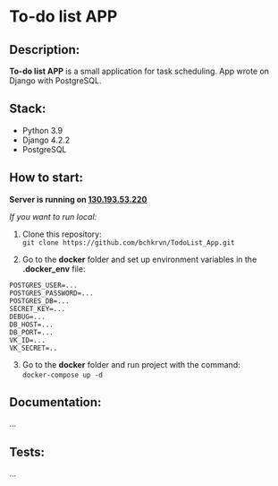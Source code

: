 # To-do list APP

## Description:
**To-do list APP** is a small application for task scheduling. 
App wrote on Django with PostgreSQL.

## Stack:
* Python 3.9
* Django 4.2.2
* PostgreSQL

## How to start:
**Server is running on [130.193.53.220]()**

*If you want to run local:*
1) Clone this repository:    
`git clone https://github.com/bchkrvn/TodoList_App.git`

2) Go to the **docker** folder and set up environment variables in the **.docker_env** file:  
```
POSTGRES_USER=...
POSTGRES_PASSWORD=...
POSTGRES_DB=...
SECRET_KEY=...
DEBUG=...
DB_HOST=...
DB_PORT=...
VK_ID=...
VK_SECRET=..
```

3) Go to the **docker** folder and run project with the command:  
`docker-compose up -d`


## Documentation:
...

## Tests:
...